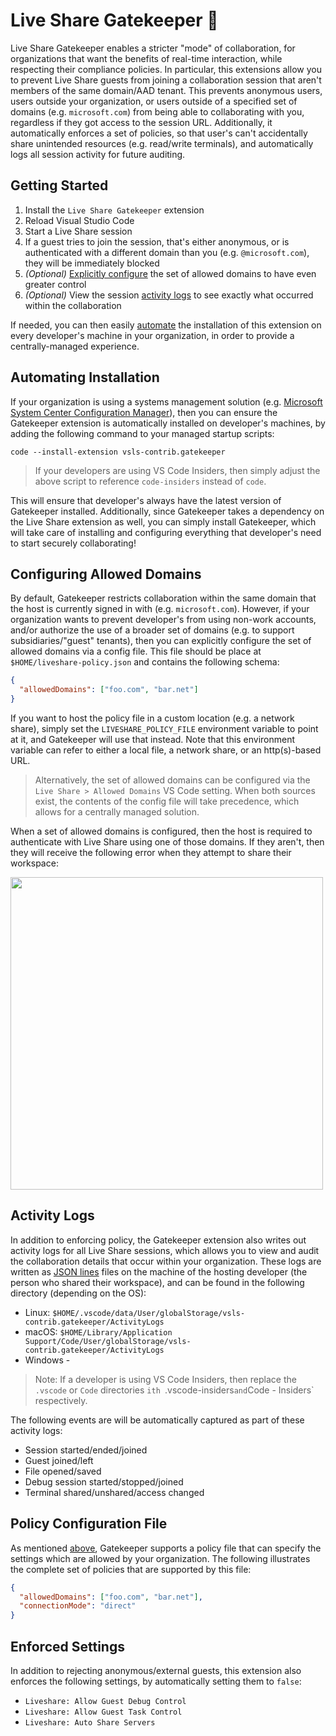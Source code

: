 # Live Share Gatekeeper 💂

Live Share Gatekeeper enables a stricter "mode" of collaboration, for organizations that want the benefits of real-time interaction, while respecting their compliance policies. In particular, this extensions allow you to prevent Live Share guests from joining a collaboration session that aren't members of the same domain/AAD tenant. This prevents anonymous users, users outside your organization, or users outside of a specified set of domains (e.g. `microsoft.com`) from being able to collaborating with you, regardless if they got access to the session URL. Additionally, it automatically enforces a set of policies, so that user's can't accidentally share unintended resources (e.g. read/write terminals), and automatically logs all session activity for future auditing.

## Getting Started

1. Install the `Live Share Gatekeeper` extension
1. Reload Visual Studio Code
1. Start a Live Share session
1. If a guest tries to join the session, that's either anonymous, or is authenticated with a different domain than you (e.g. `@microsoft.com`), they will be immediately blocked
1. _(Optional)_ [Explicitly configure](#configuring-allowed-domains) the set of allowed domains to have even greater control
1. _(Optional)_ View the session [activity logs](#activity-logs) to see exactly what occurred within the collaboration

If needed, you can then easily [automate](#automating-installation) the installation of this extension on every developer's machine in your organization, in order to provide a centrally-managed experience.

## Automating Installation

If your organization is using a systems management solution (e.g. [Microsoft System Center Configuration Manager](https://en.wikipedia.org/wiki/Microsoft_System_Center_Configuration_Manager)), then you can ensure the Gatekeeper extension is automatically installed on developer's machines, by adding the following command to your managed startup scripts:

```shell
code --install-extension vsls-contrib.gatekeeper
```

> If your developers are using VS Code Insiders, then simply adjust the above script to reference `code-insiders` instead of `code`.

This will ensure that developer's always have the latest version of Gatekeeper installed. Additionally, since Gatekeeper takes a dependency on the Live Share extension as well, you can simply install Gatekeeper, which will take care of installing and configuring everything that developer's need to start securely collaborating!

## Configuring Allowed Domains

By default, Gatekeeper restricts collaboration within the same domain that the host is currently signed in with (e.g. `microsoft.com`). However, if your organization wants to prevent developer's from using non-work accounts, and/or authorize the use of a broader set of domains (e.g. to support subsidiaries/"guest" tenants), then you can explicitly configure the set of allowed domains via a config file. This file should be place at `$HOME/liveshare-policy.json` and contains the following schema:

```json
{
  "allowedDomains": ["foo.com", "bar.net"]
}
```

If you want to host the policy file in a custom location (e.g. a network share), simply set the `LIVESHARE_POLICY_FILE` environment variable to point at it, and Gatekeeper will use that instead. Note that this environment variable can refer to either a local file, a network share, or an http(s)-based URL.

> Alternatively, the set of allowed domains can be configured via the `Live Share > Allowed Domains` VS Code setting. When both sources exist, the contents of the config file will take precedence, which allows for a centrally managed solution.

When a set of allowed domains is configured, then the host is required to authenticate with Live Share using one of those domains. If they aren't, then they will receive the following error when they attempt to share their workspace:

<img width="500px" src="https://user-images.githubusercontent.com/116461/86175551-66493f00-bad8-11ea-9f22-9fe90c478da9.png" />

## Activity Logs

In addition to enforcing policy, the Gatekeeper extension also writes out activity logs for all Live Share sessions, which allows you to view and audit the collaboration details that occur within your organization. These logs are written as [JSON lines](http://jsonlines.org/) files on the machine of the hosting developer (the person who shared their workspace), and can be found in the following directory (depending on the OS):

- Linux: `$HOME/.vscode/data/User/globalStorage/vsls-contrib.gatekeeper/ActivityLogs`
- macOS: `$HOME/Library/Application Support/Code/User/globalStorage/vsls-contrib.gatekeeper/ActivityLogs`
- Windows -

> Note: If a developer is using VS Code Insiders, then replace the `.vscode` or `Code` directories `ith `.vscode-insiders`and`Code - Insiders` respectively.

The following events are will be automatically captured as part of these activity logs:

- Session started/ended/joined
- Guest joined/left
- File opened/saved
- Debug session started/stopped/joined
- Terminal shared/unshared/access changed

## Policy Configuration File

As mentioned [above](#configuring-allowed-domains), Gatekeeper supports a policy file that can specify the settings which are allowed by your organization. The following illustrates the complete set of policies that are supported by this file:

```json
{
  "allowedDomains": ["foo.com", "bar.net"],
  "connectionMode": "direct"
}
```

## Enforced Settings

In addition to rejecting anonymous/external guests, this extension also enforces the following settings, by automatically setting them to `false`:

- `Liveshare: Allow Guest Debug Control`
- `Liveshare: Allow Guest Task Control`
- `Liveshare: Auto Share Servers`

